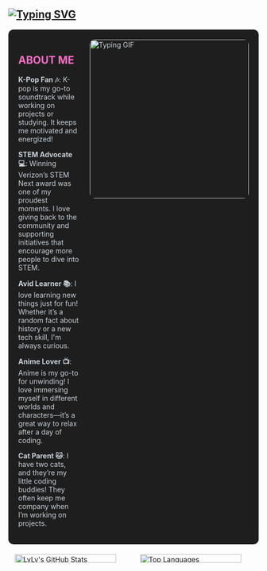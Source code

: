 ## [![Typing SVG](https://readme-typing-svg.demolab.com/?lines=Hi,+I'm+LyLy;Welcome+to+my+GitHub+Profile!&color=FF6EC7)](https://git.io/typing-svg)

<!-- About Me Section with GIF on the Right -->
<div style="display: flex; background-color: #1e1e1e; color: #c9d1d9; border-radius: 10px; padding: 20px;">
  <!-- Left Column (Text Content) -->
  <div style="flex: 1; padding-right: 20px;">
    <h2 style="color: #ff6ec7;">ABOUT ME</h2>
    <p><strong>K-Pop Fan 🎶</strong>: K-pop is my go-to soundtrack while working on projects or studying. It keeps me motivated and energized!</p>
    <p><strong>STEM Advocate 💻</strong>: Winning Verizon’s STEM Next award was one of my proudest moments. I love giving back to the community and supporting initiatives that encourage more people to dive into STEM.</p>
    <p><strong>Avid Learner 📚</strong>: I love learning new things just for fun! Whether it’s a random fact about history or a new tech skill, I'm always curious.</p>
    <p><strong>Anime Lover 📺</strong>: Anime is my go-to for unwinding! I love immersing myself in different worlds and characters—it’s a great way to relax after a day of coding.</p>
    <p><strong>Cat Parent 🐱</strong>: I have two cats, and they’re my little coding buddies! They often keep me company when I’m working on projects.</p>
  </div>

  <!-- Right Column (GIF) -->
  <div style="display: flex; align-items: flex-start;">
    <img src="https://github.com/user-attachments/assets/849899ad-8c5d-4ff9-9fe0-bbc1b57c5cb1" alt="Typing GIF" width="320" style="border-radius: 10px;"/>
  </div>
</div>

<!-- GitHub Stats Section -->
<div style="display: flex; width: 100%; margin-top: 20px;">
  <!-- Left Column (GitHub Stats) -->
  <div style="flex: 1; display: flex; justify-content: center;">
    <img src="https://github-readme-stats.vercel.app/api?username=ltlely&show_icons=true&theme=radical" alt="LyLy's GitHub Stats" width="90%"/>
  </div>
  
  <!-- Right Column (Top Languages) -->
  <div style="flex: 1; display: flex; justify-content: center;">
    <img src="https://github-readme-stats.vercel.app/api/top-langs/?username=ltlely&layout=compact&theme=radical" alt="Top Languages" width="90%"/>
  </div>
</div>

